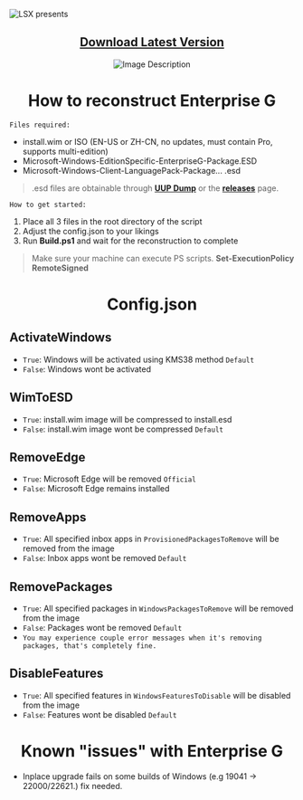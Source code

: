 ![LSX presents](https://github.com/xLSX285/EnterpriseG/assets/129116755/4957cf9b-42fe-4e70-9a33-d3450cbc9a52)
<div align="center">

## [Download Latest Version](https://github.com/xLSX285/EnterpriseG/archive/refs/heads/main.zip)
</div>
<div align="center">
  <img src="https://github.com/xLSX285/EnterpriseG/assets/129116755/3f1a3925-ea56-408e-89d0-5e717712e6e6" alt="Image Description">
</div>

<div align="center">
  
# How to reconstruct Enterprise G
</div>

`Files required:`
- install.wim or ISO (EN-US or ZH-CN, no updates, must contain Pro, supports multi-edition)
- Microsoft-Windows-EditionSpecific-EnterpriseG-Package.ESD
- Microsoft-Windows-Client-LanguagePack-Package... .esd

> .esd files are obtainable through [**UUP Dump**](https://uupdump.net/) or the [**releases**](https://github.com/xLSX285/EnterpriseG/releases) page.

`How to get started:`
1. Place all 3 files in the root directory of the script
2. Adjust the config.json to your likings
3. Run **Build.ps1** and wait for the reconstruction to complete

> Make sure your machine can execute PS scripts. **Set-ExecutionPolicy RemoteSigned**
>
<div align="center">
  
# Config.json

</div>

## ActivateWindows

- `True`: Windows will be activated using KMS38 method `Default`
- `False`: Windows wont be activated

## WimToESD 

- `True`: install.wim image will be compressed to install.esd
- `False`: install.wim image wont be compressed `Default`

## RemoveEdge

- `True`: Microsoft Edge will be removed `Official`
- `False`: Microsoft Edge remains installed

## RemoveApps

- `True`: All specified inbox apps in `ProvisionedPackagesToRemove` will be removed from the image
- `False`: Inbox apps wont be removed `Default`

## RemovePackages

- `True`: All specified packages in `WindowsPackagesToRemove` will be removed from the image
- `False`: Packages wont be removed `Default`
- `You may experience couple error messages when it's removing packages, that's completely fine.`


## DisableFeatures

- `True`: All specified features in `WindowsFeaturesToDisable` will be disabled from the image
- `False`: Features wont be disabled `Default`

<div align="center">
  
# Known "issues" with Enterprise G
</div>

- Inplace upgrade fails on some builds of Windows (e.g 19041 -> 22000/22621.) fix needed.
